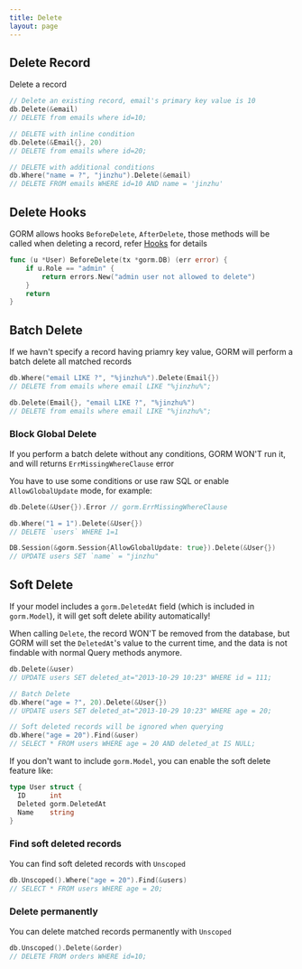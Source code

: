 ```yaml
---
title: Delete
layout: page
---
```


## Delete Record

Delete a record

```go
// Delete an existing record, email's primary key value is 10
db.Delete(&email)
// DELETE from emails where id=10;

// DELETE with inline condition
db.Delete(&Email{}, 20)
// DELETE from emails where id=20;

// DELETE with additional conditions
db.Where("name = ?", "jinzhu").Delete(&email)
// DELETE FROM emails WHERE id=10 AND name = 'jinzhu'
```

## Delete Hooks

GORM allows hooks `BeforeDelete`, `AfterDelete`, those methods will be called when deleting a record, refer [Hooks](hooks.html) for details

```go
func (u *User) BeforeDelete(tx *gorm.DB) (err error) {
	if u.Role == "admin" {
		return errors.New("admin user not allowed to delete")
	}
	return
}
```

## Batch Delete

If we havn't specify a record having priamry key value, GORM will perform a batch delete all matched records

```go
db.Where("email LIKE ?", "%jinzhu%").Delete(Email{})
// DELETE from emails where email LIKE "%jinzhu%";

db.Delete(Email{}, "email LIKE ?", "%jinzhu%")
// DELETE from emails where email LIKE "%jinzhu%";
```

### Block Global Delete

If you perform a batch delete without any conditions, GORM WON'T run it, and will returns `ErrMissingWhereClause` error

You have to use some conditions or use raw SQL or enable `AllowGlobalUpdate` mode, for example:

```go
db.Delete(&User{}).Error // gorm.ErrMissingWhereClause

db.Where("1 = 1").Delete(&User{})
// DELETE `users` WHERE 1=1

DB.Session(&gorm.Session{AllowGlobalUpdate: true}).Delete(&User{})
// UPDATE users SET `name` = "jinzhu"
```

## Soft Delete

If your model includes a `gorm.DeletedAt` field (which is included in `gorm.Model`), it will get soft delete ability automatically!

When calling `Delete`, the record WON'T be removed from the database, but GORM will set the `DeletedAt`'s value to the current time, and the data is not findable with normal Query methods anymore.

```go
db.Delete(&user)
// UPDATE users SET deleted_at="2013-10-29 10:23" WHERE id = 111;

// Batch Delete
db.Where("age = ?", 20).Delete(&User{})
// UPDATE users SET deleted_at="2013-10-29 10:23" WHERE age = 20;

// Soft deleted records will be ignored when querying
db.Where("age = 20").Find(&user)
// SELECT * FROM users WHERE age = 20 AND deleted_at IS NULL;
```

If you don't want to include `gorm.Model`, you can enable the soft delete feature like:

```go
type User struct {
  ID      int
  Deleted gorm.DeletedAt
  Name    string
}
```

### Find soft deleted records

You can find soft deleted records with `Unscoped`

```go
db.Unscoped().Where("age = 20").Find(&users)
// SELECT * FROM users WHERE age = 20;
```

### Delete permanently

You can delete matched records permanently with `Unscoped`

```go
db.Unscoped().Delete(&order)
// DELETE FROM orders WHERE id=10;
```
